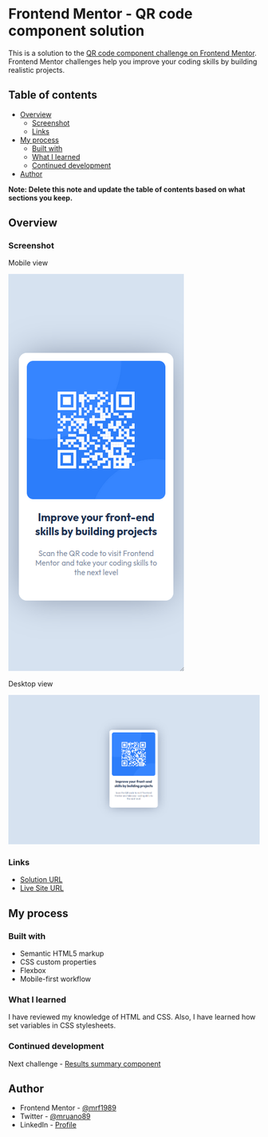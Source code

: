 # Frontend Mentor - QR code component solution

This is a solution to the [QR code component challenge on Frontend Mentor](https://www.frontendmentor.io/challenges/qr-code-component-iux_sIO_H). Frontend Mentor challenges help you improve your coding skills by building realistic projects. 

## Table of contents

- [Overview](#overview)
  - [Screenshot](#screenshot)
  - [Links](#links)
- [My process](#my-process)
  - [Built with](#built-with)
  - [What I learned](#what-i-learned)
  - [Continued development](#continued-development)
- [Author](#author)

**Note: Delete this note and update the table of contents based on what sections you keep.**

## Overview

### Screenshot

Mobile view

![](./design/mobile.png)

Desktop view

![](./design/desktop.png)

### Links

- [Solution URL](https://github.com/mrf1989/qr-code-component)
- [Live Site URL](https://mrf1989.github.io/qr-code-component/)

## My process

### Built with

- Semantic HTML5 markup
- CSS custom properties
- Flexbox
- Mobile-first workflow

### What I learned

I have reviewed my knowledge of HTML and CSS. Also, I have learned how set variables in CSS stylesheets.

### Continued development

Next challenge - [Results summary component](https://www.frontendmentor.io/challenges/results-summary-component-CE_K6s0maV)

## Author

- Frontend Mentor - [@mrf1989](https://www.frontendmentor.io/profile/mrf1989)
- Twitter - [@mruano89](https://www.twitter.com/mruano89)
- LinkedIn - [Profile](https://es.linkedin.com/in/marioruano) 
